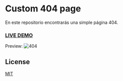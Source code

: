 # Custom 404 page

En este repositorio encontrarás una simple página 404.

### [LIVE DEMO](https://frenrihrcode.github.io/404page/404.html)
Preview:
![404](https://ik.imagekit.io/frenrihrkit/ImageUpload/404preview_P1N0Dtl1_8.png)
## License
[MIT](https://choosealicense.com/licenses/mit/)
